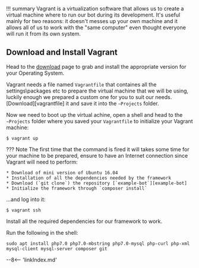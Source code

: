 !!! summary
    Vagrant is a virtualization software that allows us to create a virtual machine where to run our bot during its development. It's useful mainly for two reasons: it doesn't messes up your own machine and it allows all of us to work with the "same computer" even thought everyone will run it from its own system.


## Download and Install Vagrant

Head to the [download](https://www.vagrantup.com/downloads.html) page to grab and install the appropriate version for your Operating System.

Vagrant needs a file named `Vagrantfile` that containes all the settings\packages etc to prepare the virtual machine that we will be using, luckily enough we prepared a custom one for you to suit our needs. [Download][vagrantfile] it and save it into the `∼Projects` folder.

Now we need to boot up the virtual achine, open a shell and head to the `∼Projects` folder where you saved your `Vagrantfile` to initialize your Vagrant machine:

```shell
$ vagrant up
```

??? Note
    The first time that the command is fired it will takes some time for your machine to be prepared, ensure to have an Internet connection since Vagrant will need to perform:

    * Download of mini version of Ubuntu 16.04
    * Installation of all the dependencies needed by the framework
    * Download (`git clone`) the repository [`example-bot`][example-bot]
    * Initialize the framework through `composer install`
    
...and log into it:


```shell
$ vagrant ssh
```




Install all the required dependencies for our framework to work.

Run the following in the shell:

```shell
sudo apt install php7.0 php7.0-mbstring php7.0-mysql php-curl php-xml mysql-client mysql-server composer git
```





<!-- snippets -->
--8<-- 'linkIndex.md'
